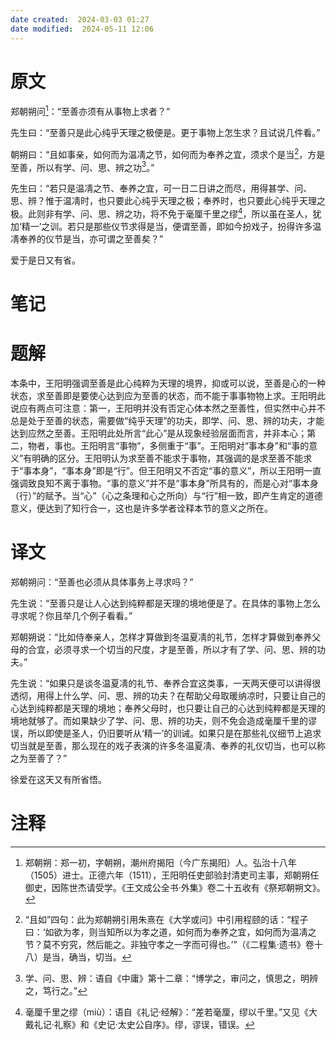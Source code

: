```yaml
---
date created:  2024-03-03 01:27
date modified:  2024-05-11 12:06
---
```

# 原文
郑朝朔问[^1]：“至善亦须有从事物上求者？”

先生曰：“至善只是此心纯乎天理之极便是。更于事物上怎生求？且试说几件看。”

朝朔曰：“且如事亲，如何而为温凊之节，如何而为奉养之宜，须求个是当[^2]，方是至善，所以有学、问、思、辨之功[^3]。”

先生曰：“若只是温凊之节、奉养之宜，可一日二日讲之而尽，用得甚学、问、思、辨？惟于温凊时，也只要此心纯乎天理之极；奉养时，也只要此心纯乎天理之极。此则非有学、问、思、辨之功，将不免于毫厘千里之缪[^4]，所以虽在圣人，犹加‘精一’之训。若只是那些仪节求得是当，便谓至善，即如今扮戏子，扮得许多温凊奉养的仪节是当，亦可谓之至善矣？”

爱于是日又有省。
# 笔记

# 题解
本条中，王阳明强调至善是此心纯粹为天理的境界，抑或可以说，至善是心的一种状态，求至善即是要使心达到应为至善的状态，而不能于事事物物上求。王阳明此说应有两点可注意：第一，王阳明并没有否定心体本然之至善性，但实然中心并不总是处于至善的状态，需要做“纯乎天理”的功夫，即学、问、思、辨的功夫，才能达到应然之至善。王阳明此处所言“此心”是从现象经验层面而言，并非本心；第二，物者，事也。王阳明言“事物”，多侧重于“事”。王阳明对“事本身”和“事的意义”有明确的区分。王阳明认为求至善不能求于事物，其强调的是求至善不能求于“事本身”，“事本身”即是“行”。但王阳明又不否定“事的意义”，所以王阳明一直强调致良知不离于事物。“事的意义”并不是“事本身”所具有的，而是心对“事本身（行）”的赋予。当“心”（心之条理和心之所向）与“行”相一致，即产生肯定的道德意义，便达到了知行合一，这也是许多学者诠释本节的意义之所在。

# 译文
郑朝朔问：“至善也必须从具体事务上寻求吗？”

先生说：“至善只是让人心达到纯粹都是天理的境地便是了。在具体的事物上怎么寻求呢？你且举几个例子看看。”

郑朝朔说：“比如侍奉亲人，怎样才算做到冬温夏凊的礼节，怎样才算做到奉养父母的合宜，必须寻求一个切当的尺度，才是至善，所以才有了学、问、思、辨的功夫。”

先生说：“如果只是谈冬温夏凊的礼节、奉养合宜这类事，一天两天便可以讲得很透彻，用得上什么学、问、思、辨的功夫？在帮助父母取暖纳凉时，只要让自己的心达到纯粹都是天理的境地；奉养父母时，也只要让自己的心达到纯粹都是天理的境地就够了。而如果缺少了学、问、思、辨的功夫，则不免会造成毫厘千里的谬误，所以即使是圣人，仍旧要听从‘精一’的训诫。如果只是在那些礼仪细节上追求切当就是至善，那么现在的戏子表演的许多冬温夏凊、奉养的礼仪切当，也可以称之为至善了？”

徐爱在这天又有所省悟。
# 注释

[^1]: 郑朝朔：郑一初，字朝朔，潮州府揭阳（今广东揭阳）人。弘治十八年（1505）进士。正德六年（1511），王阳明任吏部验封清吏司主事，郑朝朔任御史，因陈世杰请受学。《王文成公全书·外集》卷二十五收有《祭郑朝朔文》。
[^2]: “且如”四句：此为郑朝朔引用朱熹在《大学或问》中引用程颐的话：“程子曰：‘如欲为孝，则当知所以为孝之道，如何而为奉养之宜，如何而为温凊之节？莫不穷究，然后能之。非独守孝之一字而可得也。’”（《二程集·遗书》卷十八）是当，确当，切当。
[^3]: 学、问、思、辨：语自《中庸》第十二章：“博学之，审问之，慎思之，明辨之，笃行之。”
[^4]: 毫厘千里之缪（miù）：语自《礼记·经解》：“差若毫厘，缪以千里。”又见《大戴礼记·礼察》和《史记·太史公自序》。缪，谬误，错误。